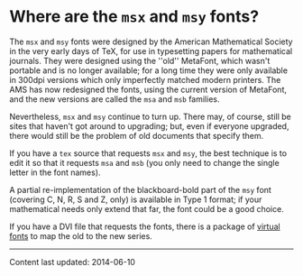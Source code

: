 # Where are the `msx` and `msy` fonts?

The `msx` and `msy` fonts were designed by the
American Mathematical Society in the very early days of TeX, for
use in typesetting papers for mathematical journals.  They were
designed using the ''old'' MetaFont, which wasn't portable and is no longer
available; for a long time they were only available in 300dpi versions
which only imperfectly matched modern printers.  The AMS has
now redesigned the fonts, using the current version of MetaFont, and the
new versions are called the `msa` and `msb`
families.

Nevertheless, `msx` and `msy` continue to turn up.
There may, of course, still be sites that haven't got around to
upgrading; but, even if everyone upgraded, there would still be the
problem of old documents that specify them.

If you have a `tex` source that requests `msx` and
`msy`, the best technique is to edit it so that it requests
`msa` and `msb` (you only need to change the single
letter in the font names).

A partial re-implementation of the blackboard-bold part of the
`msy` font (covering C, N, R, S and Z, only) is available in
Type&nbsp;1 format; if your mathematical needs only extend that far, the
font could be a good choice.

If you have a DVI file that requests the fonts, there is a package
of [virtual fonts](./FAQ-virtualfonts.html) to map the old to the new series.


----

Content last updated: 2014-06-10
